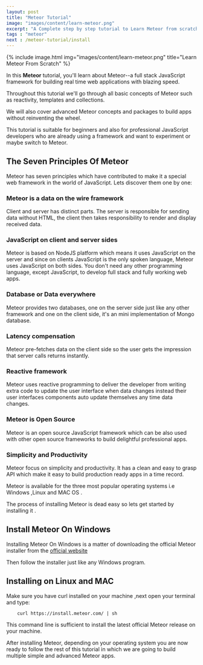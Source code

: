 ```yaml
---
layout: post
title: "Meteor Tutorial"
image: "images/content/learn-meteor.png"
excerpt: "A Complete step by step tutorial to Learn Meteor from scratch for beginners" 
tags : "meteor"
next : /meteor-tutorial/install
---
```


{% include image.html 
    img="images/content/learn-meteor.png" 
    title="Learn Meteor From Scratch" 
%}

In this **Meteor** tutorial, you'll learn about Meteor--a full stack JavaScript framework for building real time web applications with blazing speed.

Throughout this tutorial we'll go through all basic concepts of Meteor such as reactivity, templates and collections.

We will also cover advanced Meteor concepts and packages to build apps without reinventing the wheel.

This tutorial is suitable for beginners and also for professional JavaScript developers who are already 
using a framework and want to experiment or maybe switch to Meteor.

## The Seven Principles Of Meteor 

Meteor has seven principles which have contributed to make it a special web framework in the world of JavaScript.
Lets discover them one by one:

### Meteor is a data on the wire framework 

Client and server has distinct parts. The server is responsible for sending data without HTML, the client then 
takes responsibility to render and display received data.

### JavaScript on client and server sides

Meteor is based on NodeJS platform which means it uses JavaScript on the server and since on clients JavaScript 
is the only spoken language, Meteor uses JavaScript on both sides. You don't need any other programming language, except JavaScript, to develop full stack and fully working web apps.

### Database or Data everywhere

Meteor provides two databases, one on the server side just like any other framework and one on the client 
side, it's an mini implementation of Mongo database.

### Latency compensation 

Meteor pre-fetches data on the client side so the user gets the impression that server calls returns instantly.

### Reactive framework 

Meteor uses reactive programming to deliver the developer from writing extra code to update the user interface 
when data changes instead their user interfaces components auto update themselves any time data changes.


### Meteor is Open Source

Meteor is an open source JavaScript framework which can be also used with other open source frameworks to build 
delightful professional apps. 

### Simplicity and Productivity

Meteor focus on simplicity and productivity. It has a clean and easy to grasp API which make it easy to build 
production ready apps in a time record.


Meteor is available for the three most popular operating systems i.e Windows ,Linux and MAC OS .

The process of installing Meteor is dead easy so lets get started by installing it .

## Install Meteor On Windows 

Installing Meteor On Windows is a matter of downloading the official Meteor installer from the [official 
website](https://install.meteor.com/windows?_ga=2.190701483.1098480667.1498082043-1683292587.1498082043)

Then follow the installer just like any Windows program.

## Installing on Linux and MAC

Make sure you have curl installed on your machine ,next open your terminal and type:

        curl https://install.meteor.com/ | sh

This command line is sufficient to install the latest official Meteor release on your machine.

After installing Meteor, depending on your operating system you are now ready to follow the rest of this tutorial in which we are going to build multiple simple and advanced Meteor apps.           

